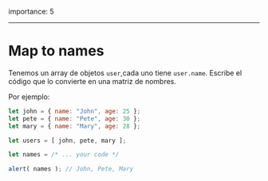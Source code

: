 importance: 5

---

# Map to names

Tenemos un array de objetos `user`,cada uno tiene `user.name`. Escribe el código que lo convierte en una matriz de nombres.

Por ejemplo:

```js no-beautify
let john = { name: "John", age: 25 };
let pete = { name: "Pete", age: 30 };
let mary = { name: "Mary", age: 28 };

let users = [ john, pete, mary ];

let names = /* ... your code */

alert( names ); // John, Pete, Mary
```

